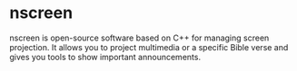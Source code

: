 # nscreen
nscreen is open-source software based on C++ for managing screen projection. It allows you to project multimedia or a specific Bible verse and gives you tools to show important announcements.
